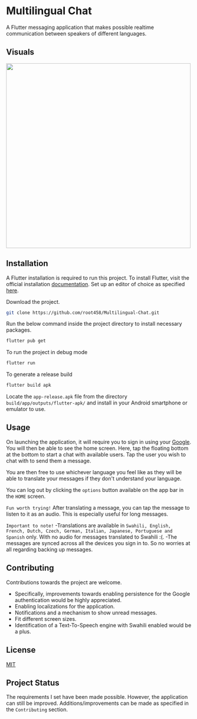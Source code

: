 # Multilingual Chat

A Flutter messaging application that makes possible realtime communication between speakers of different languages.

## Visuals
<a href="#" target="_blank"><img src="" height="500"></a>

## Installation
A Flutter installation is required to run this project.
To install Flutter, visit the official installation [documentation](https://docs.flutter.dev/get-started/install).
Set up an editor of choice as specified [here](https://docs.flutter.dev/get-started/editor).

Download the project.

```bash
git clone https://github.com/root458/Multilingual-Chat.git
```

Run the below command inside the project directory to install necessary packages.
```bash
flutter pub get
```
To run the project in debug mode 
```bash
flutter run
```

To generate a release build
```bash
flutter build apk
```
Locate the `app-release.apk` file from the directory `build/app/outputs/flutter-apk/` and install in your Android smartphone or emulator to use.

## Usage

On launching the application, it will require you to sign in using your [Google](accounts.google.com). You will then be able to see the home screen. Here, tap the floating bottom at the bottom to start a chat with available users. Tap the user you wish to chat with to send them a message.

You are then free to use whichever language you feel like as they will be able to translate your messages if they don't understand your language.

You can log out by clicking the `options` button available on the app bar in the `HOME` screen. 

`Fun worth trying!` After translating a message, you can tap the message to listen to it as an audio. This is especially useful for long messages.

`Important to note!`
-Translations are available in `Swahili, English, French, Dutch, Czech, German, Italian, Japanese, Portuguese and Spanish` only. With no audio for messages translated to Swahili :(.
-The messages are synced across all the devices you sign in to. So no worries at all regarding backing up messages. 

## Contributing
Contributions towards the project are welcome.
- Specifically, improvements towards enabling persistence for the Google authentication would be highly appreciated.
- Enabling localizations for the application.
- Notifications and a mechanism to show unread messages.
- Fit different screen sizes.
- Identification of a Text-To-Speech engine with Swahili enabled would be a plus.

## License
[MIT](https://github.com/root458/Suis-Flutter-Puzzle-Hack/blob/main/LICENSE)

## Project Status
The requirements I set have been made possible. However, the application can still be improved.
Additions/improvements can be made as specified in the `Contributing` section.
